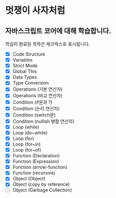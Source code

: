 
# 멋쟁이 사자처럼
## 자바스크립트 코어에 대해 학습합니다.

학습이 완료된 학목은 체크박스로 표시됩니다.

- [x] Code Structure
- [x] Variables
- [x] Strict Mode
- [x] Global This
- [x] Data Types
- [x] Type Conversion
- [x] Operations (기본 연산자)
- [x] Operations (비교 연산자)
- [x] Condition (if문과 ?)
- [x] Condition (논리 연산자)
- [x] Condition (switch문)
- [x] Condition (nullish 병합 연산자)
- [x] Loop (while)
- [x] Loop (do~while)
- [x] Loop (for)
- [x] Loop (for~in)
- [x] Loop (for~of)
- [x] Function (Declaration)
- [x] Function (Expression)
- [x] Function (arrow-function)
- [x] Function (recursive)
- [x] Object (Object)
- [x] Object (copy by reference)
- [ ] Object (Garbage Collection)